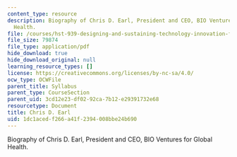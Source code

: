 ```yaml
---
content_type: resource
description: Biography of Chris D. Earl, President and CEO, BIO Ventures for Global
  Health.
file: /courses/hst-939-designing-and-sustaining-technology-innovation-for-global-health-practice-spring-2008/1dc1acedf266a41f2394008bbe24b690_chris_bio.pdf
file_size: 79874
file_type: application/pdf
hide_download: true
hide_download_original: null
learning_resource_types: []
license: https://creativecommons.org/licenses/by-nc-sa/4.0/
ocw_type: OCWFile
parent_title: Syllabus
parent_type: CourseSection
parent_uid: 3cd12e23-df02-92ca-7b12-e29391732e68
resourcetype: Document
title: Chris D. Earl
uid: 1dc1aced-f266-a41f-2394-008bbe24b690
---
```

Biography of Chris D. Earl, President and CEO, BIO Ventures for Global Health.